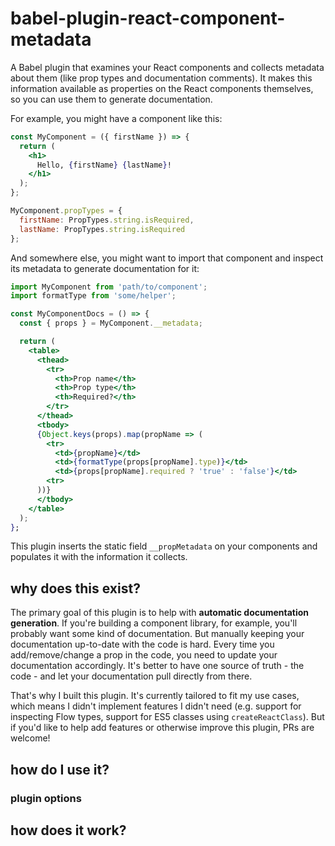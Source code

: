 # babel-plugin-react-component-metadata

A Babel plugin that examines your React components and collects metadata about
them (like prop types and documentation comments). It makes this information
available as properties on the React components themselves, so you can use them
to generate documentation.

For example, you might have a component like this:

```jsx
const MyComponent = ({ firstName }) => {
  return (
    <h1>
      Hello, {firstName} {lastName}!
    </h1>
  );
};

MyComponent.propTypes = {
  firstName: PropTypes.string.isRequired,
  lastName: PropTypes.string.isRequired
};
```

And somewhere else, you might want to import that component and inspect its
metadata to generate documentation for it:

```jsx
import MyComponent from 'path/to/component';
import formatType from 'some/helper';

const MyComponentDocs = () => {
  const { props } = MyComponent.__metadata;

  return (
    <table>
      <thead>
        <tr>
          <th>Prop name</th>
          <th>Prop type</th>
          <th>Required?</th>
        </tr>
      </thead>
      <tbody>
      {Object.keys(props).map(propName => (
        <tr>
          <td>{propName}</td>
          <td>{formatType(props[propName].type)}</td>
          <td>{props[propName].required ? 'true' : 'false'}</td>
        <tr>
      ))}
      </tbody>
    </table>
  );
};
```

This plugin inserts the static field `__propMetadata` on your components and
populates it with the information it collects.

## why does this exist?

The primary goal of this plugin is to help with **automatic documentation
generation**. If you're building a component library, for example, you'll
probably want some kind of documentation. But manually keeping your
documentation up-to-date with the code is hard. Every time you add/remove/change
a prop in the code, you need to update your documentation accordingly. It's
better to have one source of truth - the code - and let your documentation pull
directly from there.

That's why I built this plugin. It's currently tailored to fit my use cases,
which means I didn't implement features I didn't need (e.g. support for
inspecting Flow types, support for ES5 classes using `createReactClass`). But if
you'd like to help add features or otherwise improve this plugin, PRs are
welcome!

## how do I use it?

### plugin options

## how does it work?
